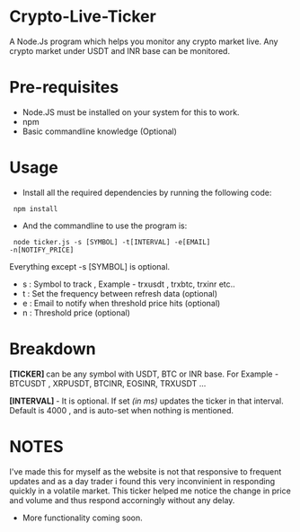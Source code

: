 # Crypto-Live-Ticker
 A Node.Js program which helps you monitor any crypto market live. Any crypto market under USDT and INR base can be monitored.

# Pre-requisites

- Node.JS must be installed on your system for this to work.
- npm 
- Basic commandline knowledge (Optional)

# Usage

- Install all the required dependencies by running the following code:

<code> npm install </code>

- And the commandline to use the program is:

<code> node ticker.js -s [SYMBOL] -t[INTERVAL] -e[EMAIL] -n[NOTIFY_PRICE] </code>

Everything except -s [SYMBOL] is optional.
- s : Symbol to track , Example - trxusdt , trxbtc, trxinr etc..
- t : Set the frequency between refresh data (optional)
- e : Email to notify when threshold price hits (optional)
- n : Threshold price (optional)

# Breakdown

<b> [TICKER] </b> can be any symbol with USDT, BTC or INR base. For Example - BTCUSDT , XRPUSDT, BTCINR, EOSINR, TRXUSDT ...

<b>[INTERVAL] </b>- It is optional. If set <i>(in ms) </i>updates the ticker in that interval. Default is 4000 , and is auto-set when nothing is mentioned.

# NOTES

I've made this for myself as the website is not that responsive to frequent updates and as a day trader i found this very inconvinient in responding quickly in a volatile market. This ticker helped me notice the change in price and volume and thus respond accorningly without any delay. 

- More functionality coming soon.

